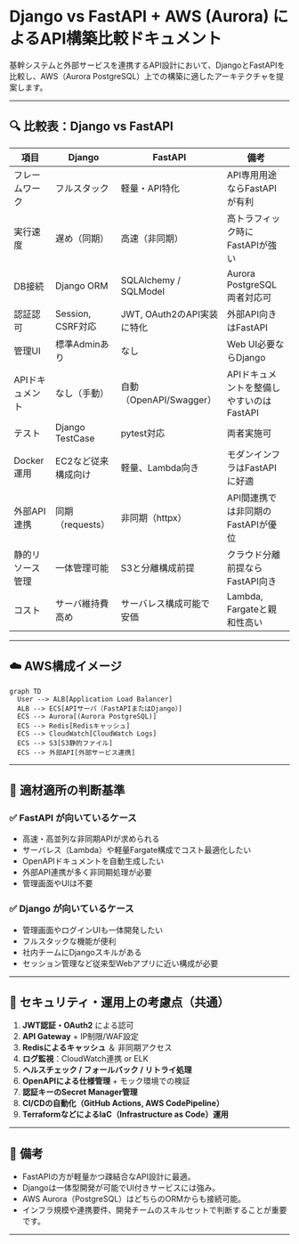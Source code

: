 # Django vs FastAPI + AWS (Aurora) によるAPI構築比較ドキュメント

基幹システムと外部サービスを連携するAPI設計において、DjangoとFastAPIを比較し、AWS（Aurora PostgreSQL）上での構築に適したアーキテクチャを提案します。

---

## 🔍 比較表：Django vs FastAPI

| 項目        | Django          | FastAPI               | 備考                        |
| --------- | --------------- | --------------------- | ------------------------- |
| フレームワーク   | フルスタック          | 軽量・API特化              | API専用用途ならFastAPIが有利       |
| 実行速度      | 遅め（同期）          | 高速（非同期）               | 高トラフィック時にFastAPIが強い       |
| DB接続      | Django ORM      | SQLAlchemy / SQLModel | Aurora PostgreSQL 両者対応可   |
| 認証認可      | Session, CSRF対応 | JWT, OAuth2のAPI実装に特化  | 外部API向きはFastAPI           |
| 管理UI      | 標準Adminあり       | なし                    | Web UI必要ならDjango          |
| APIドキュメント | なし（手動）          | 自動（OpenAPI/Swagger）   | APIドキュメントを整備しやすいのはFastAPI |
| テスト       | Django TestCase | pytest対応              | 両者実施可                     |
| Docker運用  | EC2など従来構成向け     | 軽量、Lambda向き           | モダンインフラはFastAPIに好適        |
| 外部API連携   | 同期（requests）    | 非同期（httpx）            | API間連携では非同期のFastAPIが優位    |
| 静的リソース管理  | 一体管理可能          | S3と分離構成前提             | クラウド分離前提ならFastAPI向き       |
| コスト       | サーバ維持費高め        | サーバレス構成可能で安価          | Lambda, Fargateと親和性高い     |

---

## ☁️ AWS構成イメージ

```mermaid
graph TD
  User --> ALB[Application Load Balancer]
  ALB --> ECS[APIサーバ（FastAPIまたはDjango）]
  ECS --> Aurora[(Aurora PostgreSQL)]
  ECS --> Redis[Redisキャッシュ]
  ECS --> CloudWatch[CloudWatch Logs]
  ECS --> S3[S3静的ファイル]
  ECS --> 外部API[外部サービス連携]
```

---

## 🎯 適材適所の判断基準

### ✅ FastAPI が向いているケース

* 高速・高並列な非同期APIが求められる
* サーバレス（Lambda）や軽量Fargate構成でコスト最適化したい
* OpenAPIドキュメントを自動生成したい
* 外部API連携が多く非同期処理が必要
* 管理画面やUIは不要

### ✅ Django が向いているケース

* 管理画面やログインUIも一体開発したい
* フルスタックな機能が便利
* 社内チームにDjangoスキルがある
* セッション管理など従来型Webアプリに近い構成が必要

---

## 🔐 セキュリティ・運用上の考慮点（共通）

1. **JWT認証・OAuth2** による認可
2. **API Gateway** + IP制限/WAF設定
3. **Redisによるキャッシュ** ＆ 非同期アクセス
4. **ログ監視**：CloudWatch連携 or ELK
5. **ヘルスチェック / フォールバック / リトライ処理**
6. **OpenAPIによる仕様管理** + モック環境での検証
7. **認証キーのSecret Manager管理**
8. **CI/CDの自動化（GitHub Actions, AWS CodePipeline）**
9. **TerraformなどによるIaC（Infrastructure as Code）運用**

---

## 📝 備考

* FastAPIの方が軽量かつ疎結合なAPI設計に最適。
* Djangoは一体型開発が可能でUI付きサービスには強み。
* AWS Aurora（PostgreSQL）はどちらのORMからも接続可能。
* インフラ規模や連携要件、開発チームのスキルセットで判断することが重要です。

---

